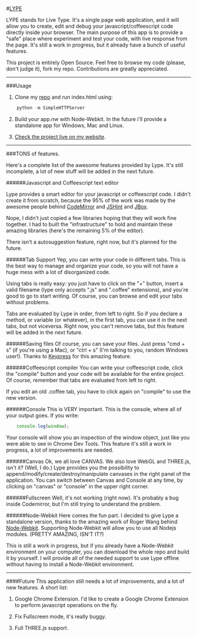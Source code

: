 #[LYPE](http://marcostagni.com/projects/lype)

LYPE stands for Live Type. It's a single page web application, and it will allow you to create, edit and debug your javascript/coffeescript code directly inside your browser. The main purpose of this app is to provide a "safe" place where experiment and test your code, with live response from the page. It's still a work in progress, but it already have a bunch of useful features.

This project is entirely Open Source. Feel free to browse my code (please, don't judge it), fork my repo. Contributions are greatly appreciated.

-----
###Usage

1. Clone my [repo](https://github.com/marco-ponds/lype.js) and run index.html using:
```python
	python -m SimpleHTTPServer
```

2. Build your app.nw with Node-Webkit. In the future i'll provide a standalone app for Windows, Mac and Linux.

3. [Check the project live on my website](http://marcostagni.com/projects/lype). 

----

###TONS of features.

Here's a complete list of the awesome features provided by Lype. It's still incomplete, a lot of new stuff will be added in the next future.

######Javascript and Coffeescript text editor

Lype provides a smart editor for your javascript or coffeescript code. I didn't create it from scratch, because the 95% of the work was made by the awesome people behind [CodeMirror](http://codemirror.net) and [JSHint](http://jshint.com) and [JBox](http://stephanwagner.me/jBox).

Nope, I didn't just copied a few libraries hoping that they will work fine together. I had to built the "infrastructure" to hold and maintain these amazing libraries (here's the remaining 5% of the editor).

There isn't a autosuggestion feature, right now, but it's planned for the future.

######Tab Support
Yep, you can write your code in different tabs. This is the best way to manage and organize your code, so you will not have a huge mess with a lot of disorganized code. 

Using tabs is really easy: you just have to click on the "+" button, insert a valid filename (lype only accepts ".js" and ".coffee" extensions), and you're good to go to start writing. Of course, you can browse and edit your tabs without problems. 

Tabs are evaluated by Lype in order, from left to right. So if you declare a method, or variable (or whatever), in the first tab, you can use it in the next tabs, but not viceversa. Right now, you can't remove tabs, but this feature will be added in the next future.

######Saving files
Of course, you can save your files. Just press "cmd + s" (if you're using a Mac), or "ctrl + s" (I'm talking to you, random Windows user!). Thanks to [Keypress](http://dmauro.github.io/Keypress/) for this amazing feature.

######Coffeescript compiler
You can write your coffeescript code, click the "compile" button and your code will be available for the entire project. Of course, remember that tabs are evaluated from left to right. 

If you edit an old .coffee tab, you have to click again on "compile" to use the new version.

######Console
This is VERY important. This is the console, where all of your output goes. If you write:
```javascript
	console.log(window);
```
Your console will show you an inspection of the window object, just like you were able to see in Chrome Dev Tools. This feature it's still a work in progress, a lot of improvements are needed.

######Canvas
Ok, we all love CANVAS. We also love WebGL and THREE.js, isn't it? (Well, I do.) Lype provides you the possibility to append/modify/create/destroy/manipulate canvases in the right panel of the application. You can switch between Canvas and Console at any time, by clicking on "canvas" or "console" in the upper right corner.

######Fullscreen
Well, it's not working (right now). It's probably a bug inside Codemirror, but I'm still trying to understand the problem.

######Node-Webkit
Here comes the fun part. I decided to give Lype a standalone version, thanks to the amazing work of Roger Wang behind [Node-Webkit](https://github.com/rogerwang/node-webkit). Supporting Node-Webkit will allow you to use all Nodejs modules. (PRETTY AMAZING, ISN'T IT?)

This is still a work in progress, but if you already have a Node-Webkit environment on your computer, you can download the whole repo and build it by yourself. I will provide all of the needed support to use Lype offline without having to install a Node-Webkit environment.

----

####Future
This application still needs a lot of improvements, and a lot of new features. A short list:

1. Google Chrome Extension. I'd like to create a Google Chrome Extension to perform javascript operations on the fly.

2. Fix Fullscreen mode, it's really buggy.

3. Full THREE.js support.